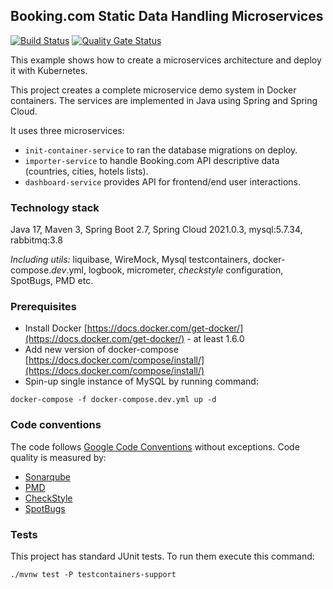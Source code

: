 ## Booking.com Static Data Handling Microservices

[![Build Status](https://drone.ujar.org/api/badges/ujar-org/micro-k8s-bookingdb/status.svg)](https://drone.ujar.org/ujar-org/micro-k8s-bookingdb)
[![Quality Gate Status](https://sonarqube.ujar.org/api/project_badges/measure?project=ujar-org%3Amicro-k8s-bookingdb&metric=alert_status&token=0c2cbff189a101599b7242832e642390792dc8bf)](https://sonarqube.ujar.org/dashboard?id=ujar-org%3Amicro-k8s-bookingdb)

This example shows how to create a microservices architecture and deploy it with Kubernetes.

This project creates a complete microservice demo system in Docker
containers. The services are implemented in Java using Spring and Spring Cloud.

It uses three microservices:
- `init-container-service` to ran the database migrations on deploy.
- `importer-service` to handle Booking.com API descriptive data (countries, cities, hotels lists).
- `dashboard-service` provides API for frontend/end user interactions.

### Technology stack

Java 17, Maven 3, Spring Boot 2.7, Spring Cloud 2021.0.3, mysql:5.7.34, rabbitmq:3.8

_Including utils:_ liquibase, WireMock, Mysql testcontainers, docker-compose._dev_.yml,
logbook, micrometer, _checkstyle_ configuration, SpotBugs, PMD etc.

### Prerequisites

- Install Docker [https://docs.docker.com/get-docker/](https://docs.docker.com/get-docker/) - at least 1.6.0
- Add new version of docker-compose [https://docs.docker.com/compose/install/](https://docs.docker.com/compose/install/)
- Spin-up single instance of MySQL by running command:

```
docker-compose -f docker-compose.dev.yml up -d
```

### Code conventions

The code follows [Google Code Conventions](https://google.github.io/styleguide/javaguide.html) without exceptions. Code
quality is measured by:

- [Sonarqube](https://sonarqube.ujar.org/dashboard?id=ujar-org%3Amicro-oss-acmedepartments)
- [PMD](https://pmd.github.io/)
- [CheckStyle](https://checkstyle.sourceforge.io/)
- [SpotBugs](https://spotbugs.github.io/)

### Tests

This project has standard JUnit tests. To run them execute this command:

```text
./mvnw test -P testcontainers-support
```
